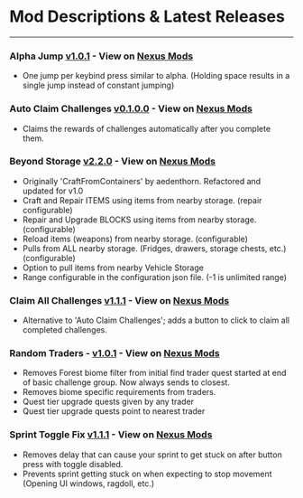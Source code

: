 # Mod Descriptions & Latest Releases

---

### Alpha Jump [v1.0.1](https://github.com/unv-annihilator/7D2D_Mods/releases/tag/AlphaJump_v1.0.1) - View on [Nexus Mods](https://www.nexusmods.com/7daystodie/mods/5103)

- One jump per keybind press similar to alpha. (Holding space results in a single jump instead of constant jumping)

### Auto Claim Challenges [v0.1.0.0](https://github.com/unv-annihilator/7D2D_Mods/releases/tag/AutoClaimChallenges_v0.1.0.0) - View on [Nexus Mods](https://www.nexusmods.com/7daystodie/mods/5065)

- Claims the rewards of challenges automatically after you complete them.

### Beyond Storage [v2.2.0](https://github.com/unv-annihilator/7D2D_Mods/releases/tag/BeyondStorage_v2.2.0) - View on [Nexus Mods](https://www.nexusmods.com/7daystodie/mods/5087)

- Originally 'CraftFromContainers' by aedenthorn. Refactored and updated for v1.0
- Craft and Repair ITEMS using items from nearby storage. (repair configurable)
- Repair and Upgrade BLOCKS using items from nearby storage. (configurable)
- Reload items (weapons) from nearby storage. (configurable)
- Pulls from ALL nearby storage. (Fridges, drawers, storage chests, etc.) (configurable)
- Option to pull items from nearby Vehicle Storage
- Range configurable in the configuration json file. (-1 is unlimited range)

### Claim All Challenges [v1.1.1](https://github.com/unv-annihilator/7D2D_Mods/releases/tag/ClaimAllChallenges_v1.1.1-exp.1.0%2B313) - View on [Nexus Mods](https://www.nexusmods.com/7daystodie/mods/5155)

- Alternative to 'Auto Claim Challenges'; adds a button to click to claim all completed challenges.

### Random Traders - [v1.0.1](https://github.com/unv-annihilator/7D2D_Mods/releases/tag/RandomTraders_v1.0.1) - View on [Nexus Mods](https://www.nexusmods.com/7daystodie/mods/5071)

- Removes Forest biome filter from initial find trader quest started at end of basic challenge group. Now always sends to closest.
- Removes biome specific requirements from traders.
- Quest tier upgrade quests given by any trader
- Quest tier upgrade quests point to nearest trader

### Sprint Toggle Fix [v1.1.1](https://github.com/unv-annihilator/7D2D_Mods/releases/tag/SprintToggleFix_v1.1.1) - View on [Nexus Mods](https://www.nexusmods.com/7daystodie/mods/5070)

- Removes delay that can cause your sprint to get stuck on after button press with toggle disabled.
- Prevents sprint getting stuck on when expecting to stop movement (Opening UI windows, ragdoll, etc.)

